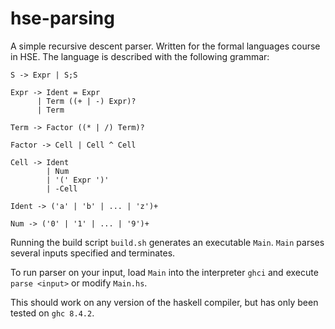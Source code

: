 # hse-parsing
A simple recursive descent parser. Written for the formal languages course in HSE. The language is described with the following grammar:

```
S -> Expr | S;S

Expr -> Ident = Expr
      | Term ((+ | -) Expr)?
      | Term

Term -> Factor ((* | /) Term)?

Factor -> Cell | Cell ^ Cell

Cell -> Ident 
        | Num 
        | '(' Expr ')'
        | -Cell

Ident -> ('a' | 'b' | ... | 'z')+

Num -> ('0' | '1' | ... | '9')+
```

Running the build script `build.sh` generates an executable `Main`. `Main` parses several inputs specified and terminates.

To run parser on your input, load `Main` into the interpreter `ghci` and execute `parse <input>` or modify `Main.hs`.

This should work on any version of the haskell compiler, but has only been tested on `ghc 8.4.2`.